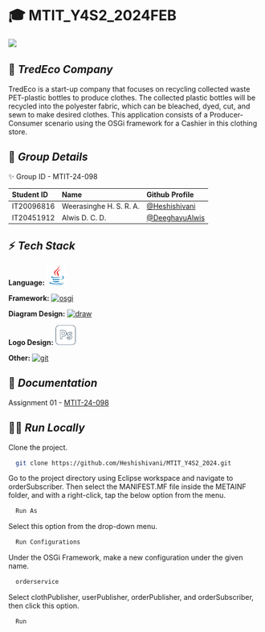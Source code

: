 # 🎓 MTIT_Y4S2_2024FEB

<img src="https://github.com/Heshishivani/ITPM_Y3S2_2023/assets/86800038/c735bbb7-a526-4f8a-8978-51faa3651954" style="width:200px"/>

## 🍃 *TredEco Company*

TredEco is a start-up company that focuses on recycling collected waste PET-plastic bottles to produce clothes. The collected plastic bottles will be recycled into the polyester fabric, which can be bleached, dyed, cut, and sewn to make desired clothes. This application consists of a Producer-Consumer scenario using the OSGi framework for a Cashier in this clothing store.

## 🤝 *Group Details*

✨ Group ID - MTIT-24-098

| Student ID | Name | Github Profile |
| :-------- | :------- | :------------------------- |
| IT20096816 | Weerasinghe H. S. R. A. | [@Heshishivani](https://github.com/Heshishivani) |
| IT20451912 | Alwis D. C. D. | [@DeeghayuAlwis](https://github.com/DeeghayuAlwis) |

## ⚡ *Tech Stack*

**Language:**  <a href="https://www.java.com" target="_blank" rel="noreferrer"> <img src="https://raw.githubusercontent.com/devicons/devicon/master/icons/java/java-original.svg" alt="java" width="40" height="40"/> </a> 

**Framework:**  <a href="https://www.osgi.org" target="_blank" rel="noreferrer"> <img src="https://www.osgi.org/images/logo/osgi.png" alt="osgi" width="40" height="40"/> </a>

**Diagram Design:**  <a href="https://www.drawio.com" target="_blank" rel="noreferrer"> <img src="https://upload.wikimedia.org/wikipedia/commons/thumb/3/3e/Diagrams.net_Logo.svg/800px-Diagrams.net_Logo.svg.png" alt="draw" width="40" height="40"/> </a>

**Logo Design:**  <a href="https://www.photoshop.com/en" target="_blank" rel="noreferrer"> <img src="https://raw.githubusercontent.com/devicons/devicon/master/icons/photoshop/photoshop-line.svg" alt="photoshop" width="40" height="40"/> </a>

**Other:**  <a href="https://git-scm.com" target="_blank" rel="noreferrer"> <img src="https://www.vectorlogo.zone/logos/git-scm/git-scm-icon.svg" alt="git" width="40" height="40"/> </a> 

## 📝 *Documentation*

Assignment 01 - [MTIT-24-098](https://drive.google.com/file/d/1zqTxx6PzROP5H7wIlzZwnogBxomwZOyf/view?usp=drive_link)

## 👨‍💻 *Run Locally*

Clone the project.

```bash
  git clone https://github.com/Heshishivani/MTIT_Y4S2_2024.git
```

Go to the project directory using Eclipse workspace and navigate to orderSubscriber. Then select the MANIFEST.MF file inside the METAINF folder, and with a right-click, tap the below option from the menu.

```bash
  Run As
```

Select this option from the drop-down menu.

```bash
  Run Configurations
```

Under the OSGi Framework, make a new configuration under the given name.

```bash
  orderservice
```

Select clothPublisher, userPublisher, orderPublisher, and orderSubscriber, then click this option.

```bash
  Run
```
